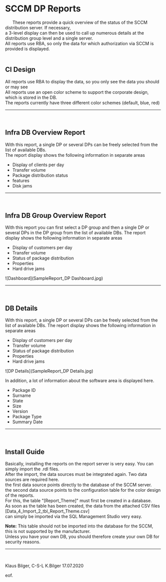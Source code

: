 # SCCM DP Reports
&nbsp;
&nbsp;
&nbsp;
These reports provide a quick overview of the status of the SCCM distribution server. If necessary,  
a 3-level display can then be used to call up numerous details at the distribution group level and a single server.  
All reports use RBA, so only the data for which authorization via SCCM is provided is displayed.  
&nbsp;
&nbsp;
&nbsp;

## CI Design  

All reports use RBA to display the data, so you only see the data you should or may see  
All reports use an open color scheme to support the corporate design, which is stored in the DB.  
The reports currently have three different color schemes (default, blue, red)

****
&nbsp;
&nbsp;

## Infra DB Overview Report

With this report, a single DP or several DPs can be freely selected from the list of available DBs.  
The report display shows the following information in separate areas

* Display of clients per day  
* Transfer volume  
* Package distribution status  
* features  
* Disk jams  

****
&nbsp;
&nbsp;

## Infra DB Group Overview Report

With this report you can first select a DP group and then a single DP or  
several DPs in the DP group from the list of available DBs.
The report display shows the following information in separate areas

* Display of customers per day
* Transfer volume
* Status of package distribution
* Properties
* Hard drive jams

![Dashboard](SampleReport_DP Dashboard.jpg)


****
&nbsp;
&nbsp;

## DB Details  

With this report, a single DP or several DPs can be freely selected from the list of available DBs.
The report display shows the following information in separate areas

* Display of customers per day
* Transfer volume
* Status of package distribution
* Properties
* Hard drive jams

![DP Details](SampleReport_DP Details.jpg)

In addition, a lot of information about the software area is displayed here.

* Package ID
* Surname
* State
* Size
* Version
* Package Type
* Summary Date

****
&nbsp;
&nbsp;
&nbsp;

## Install Guide

Basically, installing the reports on the report server is very easy. You can simply import the .rdl files.  
After the import, the data sources must be integrated again. Two data sources are required here.  
the first data source points directly to the database of the SCCM server.  
the second data source points to the configuration table for the color design of the reports.  
For this, the table "[Report_Theme]" must first be created in a database.  
As soon as the table has been created, the data from the attached CSV files [Data_4_Import_2_tbl_Report_Theme.csv]  
can simply be imported via the SQL Management Studio very easy.  

**Note:**
This table should not be imported into the database for the SCCM, this is not supported by the manufacturer.  
Unless you have your own DB, you should therefore create your own DB for security reasons.  

****
&nbsp;
&nbsp;
&nbsp;

Klaus Bilger, C-S-L K.Bilger 17.07.2020

eof.  
